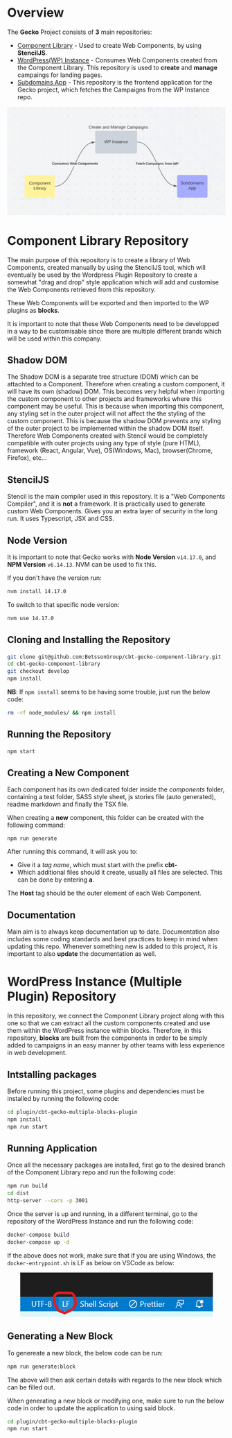 # Overview
The __Gecko__ Project consists of __3__ main repositories:
- [Component Library](https://github.com/BetssonGroup/cbt-gecko-component-library) - Used to create Web Components, by using __StencilJS__.
- [WordPress(WP) Instance](https://github.com/BetssonGroup/cbt-gecko-wordpress) - Consumes Web Components created from the Component Library. This repository is used to __create__ and __manage__ campaings for landing pages.
- [Subdomains App](https://github.com/BetssonGroup/cbt-gecko-frontend) - This repository is the frontend application for the Gecko project, which fetches the Campaigns from the WP Instance repo.

<p align="center">
  <img src="architecture.png" alt="Complex Architecture"/>
</p>

# Component Library Repository
The main purpose of this repository is to create a library of Web Components, created manually by using the StencilJS tool, which will eventually be used by the Wordpress Plugin Repository to create a somewhat "drag and drop" style application which will add and customise the Web Components retrieved from this repository.

These Web Components will be exported and then imported to the WP plugins as __blocks__.

It is important to note that these Web Components need to be developped in a way to be customisable since there are multiple different brands which will be used within this company.

## Shadow DOM
The Shadow DOM is a separate tree structure (DOM) which can be attachted to a Component. Therefore when creating a custom component, it will have its own (shadow) DOM. This becomes very helpful when importing the custom component to other projects and frameworks where this component may be useful. This is because when importing this component, any styling set in the outer project will not affect the the styling of the custom component. This is because the shadow DOM prevents any styling of the outer project to be implemented within the shadow DOM itself. Therefore Web Components created with Stencil would be completely compatible with outer projects using any type of style (pure HTML), framework (React, Angular, Vue), OS(Windows, Mac), browser(Chrome, Firefox), etc...

## StencilJS
Stencil is the main compiler used in this repository. It is a "Web Components Compiler", and it is __not__ a framework. It is practically used to generate custom Web Components. Gives you an extra layer of security in the long run. It uses Typescript, JSX and CSS.

## Node Version

It is important to note that Gecko works with __Node Version__ ``v14.17.0``, and __NPM Version__ ``v6.14.13``. NVM can be used to fix this.

If you don't have the version run:
```bash
nvm install 14.17.0
```

To switch to that specific node version:
```bash
nvm use 14.17.0
```

## Cloning and Installing the Repository
```bash
git clone git@github.com:BetssonGroup/cbt-gecko-component-library.git
cd cbt-gecko-component-library
git checkout develop
npm install
```

__NB__: If ``npm install`` seems to be having some trouble, just run the below code:

```bash
rm -rf node_modules/ && npm install
```

## Running the Repository
```bash
npm start
```

## Creating a New Component
Each component has its own dedicated folder inside the _components_ folder, containing a test folder, SASS style sheet, js stories file (auto generated), readme markdown and finally the TSX file.

When creating a __new__ component, this folder can be created with the following command:

```npm
npm run generate
```

After running this command, it will ask you to:
- Give it a _tag name_, which must start with the prefix __cbt-__
- Which additional files should it create, usually all files are selected. This can be done by entering __a__.

The __Host__ tag should be the outer element of each Web Component.

## Documentation
Main aim is to always keep documentation up to date. Documentation also includes some coding standards and best practices to keep in mind when updating this repo. Whenever something new is added to this project, it is important to also __update__ the documentation as well.

# WordPress Instance (Multiple Plugin) Repository
In this repository, we connect the Component Library project along with this one so that we can extract all the custom components created and use them within the WordPress instance within blocks. Therefore, in this repository, __blocks__ are built from the components in order to be simply added to campaigns in an easy manner by other teams with less experience in web development.

## Intstalling packages
Before running this project, some plugins and dependencies must be installed by running the following code:

```bash
cd plugin/cbt-gecko-multiple-blocks-plugin
npm install
npm run start
```
## Running Application
Once all the necessary packages are installed, first go to the desired branch of the Component Library repo and run the following code:

```bash
npm run build
cd dist
http-server --cors -p 3001
```
Once the server is up and running, in a different terminal, go to the repository of the WordPress Instance and run the following code:

```bash 
docker-compose build
docker-compose up -d
```

If the above does not work, make sure that if you are using Windows, the `docker-entrypoint.sh` is LF as below on VSCode as below:

<p align="center">
  <img src="shellscript_note.png" alt="Shell Script Note"/>
</p>

## Generating a New Block
To genereate a new block, the below code can be run:
```bash
npm run generate:block
```
The above will then ask certain details with regards to the new block which can be filled out.

When generating a new block or modifying one, make sure to run the below code in order to update the application to using said block.

```bash
cd plugin/cbt-gecko-multiple-blocks-plugin
npm run start
```
